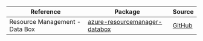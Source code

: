 | Reference | Package | Source |
|---|---|---|
|Resource Management - Data Box|[azure-resourcemanager-databox](https://repo1.maven.org/maven2/com/azure/resourcemanager/azure-resourcemanager-databox)|[GitHub](https://github.com/Azure/azure-sdk-for-java/blob/main/sdk/databox/azure-resourcemanager-databox)|
